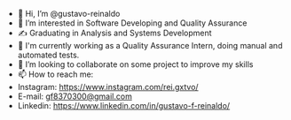 - 👋 Hi, I’m @gustavo-reinaldo
- 👀 I’m interested in Software Developing and Quality Assurance
- ✍️ Graduating in Analysis and Systems Development
- 🌱 I'm currently working as a Quality Assurance Intern, doing manual and automated tests.
- 💞️ I’m looking to collaborate on some project to improve my skills
- 📫 How to reach me: 
- Instagram: https://www.instagram.com/rei.gxtvo/
- E-mail: gf8370300@gmail.com
- Linkedin: https://www.linkedin.com/in/gustavo-f-reinaldo/


<!---
gustavo-reinaldo/gustavo-reinaldo is a ✨ special ✨ repository because its `README.md` (this file) appears on your GitHub profile.
You can click the Preview link to take a look at your changes.
--->
